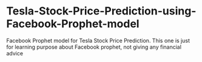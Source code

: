 # Tesla-Stock-Price-Prediction-using-Facebook-Prophet-model
Facebook Prophet model for Tesla Stock Price Prediction.
This one is just for learning purpose  about Facebook prophet, not giving any financial advice
